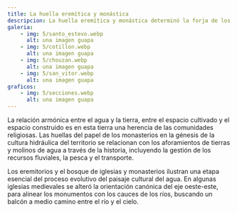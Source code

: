 ```yaml
---
title: La huella eremítica y monástica
descripcion: La huella eremítica y monástica determinó la forja de los rasgos distintivos y funcionales del paisaje cultural del agua.
galeria:
    - img: 5/santo_estevo.webp 
      alt: una imagen guapa
    - img: 5/cotillon.webp 
      alt: una imagen guapa
    - img: 5/chouzan.webp 
      alt: una imagen guapa
    - img: 5/san_vitor.webp 
      alt: una imagen guapa
graficos:
    - img: 5/secciones.webp 
      alt: una imagen guapa
---
```


La relación armónica entre el agua y la tierra, entre el espacio cultivado y el espacio construido es en esta tierra una herencia de las comunidades religiosas. Las huellas del papel de los monasterios en la génesis de la cultura hidráulica del territorio se relacionan con los aforamientos de tierras y molinos de agua a través de la historia, incluyendo la gestión de los recursos fluviales, la pesca y el transporte.   

Los eremitorios y el bosque de iglesias y monasterios ilustran una etapa esencial del proceso evolutivo del paisaje cultural del agua. En algunas iglesias medievales se alteró la orientación canónica del eje oeste-este, para alinear los monumentos con los cauces de los ríos, buscando un balcón a medio camino entre el río y el cielo. 